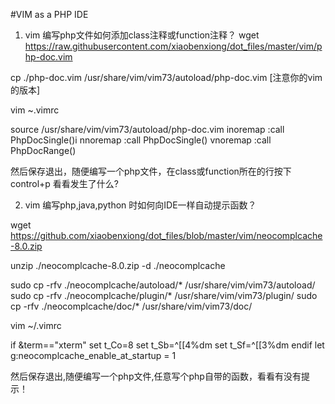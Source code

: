 #VIM as a PHP IDE 
1. vim 编写php文件如何添加class注释或function注释？
wget https://raw.githubusercontent.com/xiaobenxiong/dot_files/master/vim/php-doc.vim 

cp ./php-doc.vim /usr/share/vim/vim73/autoload/php-doc.vim [注意你的vim的版本]

vim ~\.vimrc

source /usr/share/vim/vim73/autoload/php-doc.vim
inoremap <C-P> <ESC>:call PhpDocSingle()<CR>i
nnoremap <C-P> :call PhpDocSingle()<CR>
vnoremap <C-P> :call PhpDocRange()<CR> 

然后保存退出，随便编写一个php文件，在class或function所在的行按下 control+p
看看发生了什么?

2. vim 编写php,java,python 时如何向IDE一样自动提示函数？

wget https://github.com/xiaobenxiong/dot_files/blob/master/vim/neocomplcache-8.0.zip

unzip ./neocomplcache-8.0.zip -d ./neocomplcache 

sudo cp -rfv ./neocomplcache/autoload/* /usr/share/vim/vim73/autoload/
sudo cp -rfv ./neocomplcache/plugin/* /usr/share/vim/vim73/plugin/
sudo cp -rfv ./neocomplcache/doc/* /usr/share/vim/vim73/doc/

vim ~/.vimrc

if &term=="xterm"
  set t_Co=8
  set t_Sb=^[[4%dm
  set t_Sf=^[[3%dm
endif
let g:neocomplcache_enable_at_startup = 1

然后保存退出,随便编写一个php文件,任意写个php自带的函数，看看有没有提示！
